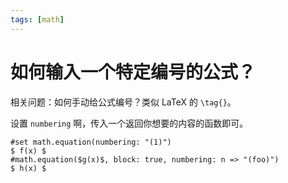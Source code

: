 ```yaml
---
tags: [math]
---
```

# 如何输入一个特定编号的公式？

相关问题：如何手动给公式编号？类似 LaTeX 的 `\tag{}`。

设置 `numbering` 啊，传入一个返回你想要的内容的函数即可。

```typst
#set math.equation(numbering: "(1)")
$ f(x) $
#math.equation($g(x)$, block: true, numbering: n => "(foo)")
$ h(x) $
```
